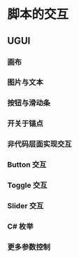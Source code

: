 # 脚本的交互

## UGUI

### 画布

### 图片与文本

### 按钮与滑动条

### 开关于锚点

### 非代码层面实现交互

### Button 交互

### Toggle 交互

### Slider 交互

### C# 枚举

### 更多参数控制

